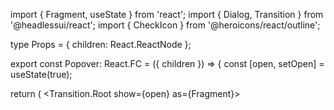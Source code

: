 import { Fragment, useState } from 'react';
import { Dialog, Transition } from '@headlessui/react';
import { CheckIcon } from '@heroicons/react/outline';

type Props = { children: React.ReactNode };

export const Popover: React.FC<Props> = ({ children }) => {
const [open, setOpen] = useState(true);

return (
<Transition.Root show={open} as={Fragment}>
<Dialog as="div" className="relative z-10" onClose={setOpen}>
<Transition.Child
as={Fragment}
enter="ease-out duration-300"
enterFrom="opacity-0"
enterTo="opacity-100"
leave="ease-in duration-200"
leaveFrom="opacity-100"
leaveTo="opacity-0" >
<div className="fixed inset-0 bg-gray-500 bg-opacity-75 transition-opacity" />
</Transition.Child>

        <div className="fixed inset-0 z-10 overflow-y-auto">
          <div className="flex min-h-screen items-end justify-center px-4 pt-4 pb-20 text-center sm:block sm:p-0">
            {/* This element is to trick the browser into centering the modal contents. */}
            <span
              className="hidden sm:inline-block sm:h-screen sm:align-middle"
              aria-hidden="true"
            >
              &#8203;
            </span>
            <Transition.Child
              as={Fragment}
              enter="ease-out duration-300"
              enterFrom="opacity-0 translate-y-4 sm:translate-y-0 sm:scale-95"
              enterTo="opacity-100 translate-y-0 sm:scale-100"
              leave="ease-in duration-200"
              leaveFrom="opacity-100 translate-y-0 sm:scale-100"
              leaveTo="opacity-0 translate-y-4 sm:translate-y-0 sm:scale-95"
            >
              <Dialog.Panel className="relative inline-block transform overflow-hidden rounded-lg bg-white px-4 pt-5 pb-4 text-left align-bottom shadow-xl transition-all sm:my-8 sm:w-full sm:max-w-sm sm:p-6 sm:align-middle">
                <div>
                  <div className="mx-auto flex h-12 w-12 items-center justify-center rounded-full bg-green-100">
                    <CheckIcon
                      className="h-6 w-6 text-green-600"
                      aria-hidden="true"
                    />
                  </div>
                  <div className="mt-3 text-center sm:mt-5">
                    <Dialog.Title
                      as="h3"
                      className="text-lg font-medium leading-6 text-gray-900"
                    >
                      Payment successful
                    </Dialog.Title>
                    <div className="mt-2">
                      <p className="text-sm text-gray-500">
                        Lorem ipsum dolor sit amet consectetur adipisicing elit.
                        Consequatur amet labore.
                      </p>
                    </div>
                  </div>
                </div>
                <div className="mt-5 sm:mt-6">
                  <button
                    type="button"
                    className="inline-flex w-full justify-center rounded-md border border-transparent bg-indigo-600 px-4 py-2 text-base font-medium text-white shadow-sm hover:bg-indigo-700 focus:outline-none focus:ring-2 focus:ring-indigo-500 focus:ring-offset-2 sm:text-sm"
                    onClick={() => setOpen(false)}
                  >
                    Go back to dashboard
                  </button>
                </div>
              </Dialog.Panel>
            </Transition.Child>
          </div>
        </div>
      </Dialog>
    </Transition.Root>

);
};
